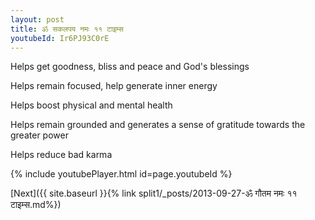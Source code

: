 ```yaml
---
layout: post
title: ॐ सकलपय नमः ११ टाइम्स
youtubeId: Ir6PJ93C0rE
---
```

 
 
Helps get goodness, bliss and peace and God's blessings
 
Helps remain focused, help generate inner energy 
 
Helps boost physical and mental health 
 
Helps remain grounded and generates a sense of gratitude towards the greater power 
 
Helps reduce bad karma
 
 
 
 


{% include youtubePlayer.html id=page.youtubeId %}
 
[Next]({{ site.baseurl }}{% link  split1/_posts/2013-09-27-ॐ गौतम नमः ११ टाइम्स.md%})
 
